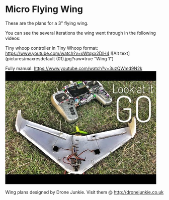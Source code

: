 # Micro Flying Wing

These are the plans for a 3" flying wing.

You can see the several iterations the wing went through in the following videos:

Tiny whoop controller in Tiny Whoop format:
https://www.youtube.com/watch?v=xWtqxx2DlH4
![Alt text](pictures/maxresdefault (01).jpg?raw=true "Wing 1")




Fully manual:
https://www.youtube.com/watch?v=3uzQWmd9N2k
![Alt text](pictures/hqdefault.jpg?raw=true "Wing 2")



Wing plans designed by Drone Junkie.
Visit them @ http://dronejunkie.co.uk
